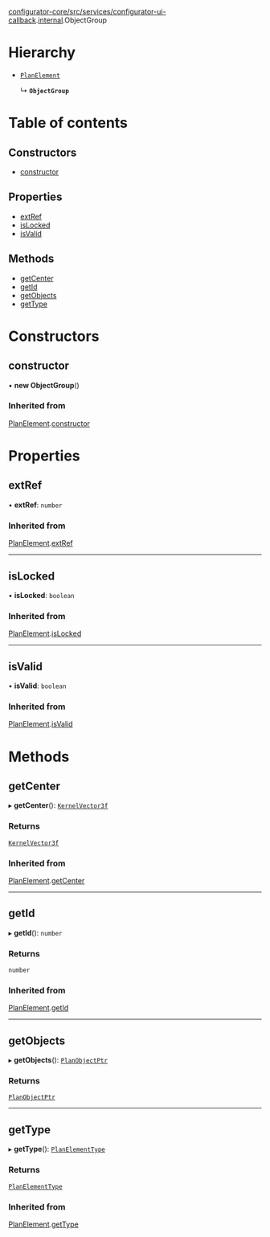 [configurator-core/src/services/configurator-ui-callback](../modules/configurator_core_src_services_configurator_ui_callback.md).[internal](../modules/configurator_core_src_services_configurator_ui_callback._internal_.md).ObjectGroup

# Hierarchy

- [`PlanElement`](configurator_core_src_services_configurator_ui_callback._internal_.PlanElement.md)

  ↳ **`ObjectGroup`**

# Table of contents

## Constructors

- [constructor](configurator_core_src_services_configurator_ui_callback._internal_.ObjectGroup.md#constructor)

## Properties

- [extRef](configurator_core_src_services_configurator_ui_callback._internal_.ObjectGroup.md#extref)
- [isLocked](configurator_core_src_services_configurator_ui_callback._internal_.ObjectGroup.md#islocked)
- [isValid](configurator_core_src_services_configurator_ui_callback._internal_.ObjectGroup.md#isvalid)

## Methods

- [getCenter](configurator_core_src_services_configurator_ui_callback._internal_.ObjectGroup.md#getcenter)
- [getId](configurator_core_src_services_configurator_ui_callback._internal_.ObjectGroup.md#getid)
- [getObjects](configurator_core_src_services_configurator_ui_callback._internal_.ObjectGroup.md#getobjects)
- [getType](configurator_core_src_services_configurator_ui_callback._internal_.ObjectGroup.md#gettype)

# Constructors

## constructor

• **new ObjectGroup**()

### Inherited from

[PlanElement](configurator_core_src_services_configurator_ui_callback._internal_.PlanElement.md).[constructor](configurator_core_src_services_configurator_ui_callback._internal_.PlanElement.md#constructor)

# Properties

## extRef

• **extRef**: `number`

### Inherited from

[PlanElement](configurator_core_src_services_configurator_ui_callback._internal_.PlanElement.md).[extRef](configurator_core_src_services_configurator_ui_callback._internal_.PlanElement.md#extref)

___

## isLocked

• **isLocked**: `boolean`

### Inherited from

[PlanElement](configurator_core_src_services_configurator_ui_callback._internal_.PlanElement.md).[isLocked](configurator_core_src_services_configurator_ui_callback._internal_.PlanElement.md#islocked)

___

## isValid

• **isValid**: `boolean`

### Inherited from

[PlanElement](configurator_core_src_services_configurator_ui_callback._internal_.PlanElement.md).[isValid](configurator_core_src_services_configurator_ui_callback._internal_.PlanElement.md#isvalid)

# Methods

## getCenter

▸ **getCenter**(): [`KernelVector3f`](../interfaces/typings_kernel.KernelVector3f.md)

### Returns

[`KernelVector3f`](../interfaces/typings_kernel.KernelVector3f.md)

### Inherited from

[PlanElement](configurator_core_src_services_configurator_ui_callback._internal_.PlanElement.md).[getCenter](configurator_core_src_services_configurator_ui_callback._internal_.PlanElement.md#getcenter)

___

## getId

▸ **getId**(): `number`

### Returns

`number`

### Inherited from

[PlanElement](configurator_core_src_services_configurator_ui_callback._internal_.PlanElement.md).[getId](configurator_core_src_services_configurator_ui_callback._internal_.PlanElement.md#getid)

___

## getObjects

▸ **getObjects**(): [`PlanObjectPtr`](configurator_core_src_roomle_configurator._internal_.PlanObjectPtr.md)

### Returns

[`PlanObjectPtr`](configurator_core_src_roomle_configurator._internal_.PlanObjectPtr.md)

___

## getType

▸ **getType**(): [`PlanElementType`](../enums/configurator_core_src_services_configurator_ui_callback._internal_.PlanElementType.md)

### Returns

[`PlanElementType`](../enums/configurator_core_src_services_configurator_ui_callback._internal_.PlanElementType.md)

### Inherited from

[PlanElement](configurator_core_src_services_configurator_ui_callback._internal_.PlanElement.md).[getType](configurator_core_src_services_configurator_ui_callback._internal_.PlanElement.md#gettype)
